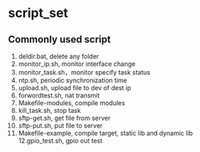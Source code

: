# script_set
## Commonly used script  
1. deldir.bat, delete any folder  
2. monitor_ip.sh, monitor interface change  
3. monitor_task.sh，monitor specify task status   
4. ntp.sh, periodic synchronization time  
5. upload.sh, upload file to dev of dest ip  
6. forwordtest.sh, nat transmit  
7. Makefile-modules, compile modules
8. kill_task.sh, stop task
9. sftp-get.sh, get file from server
10. sftp-put.sh, put file to server  
11. Makefile-example, compile target, static lib and dynamic lib  
12.gpio_test.sh, gpio out test
